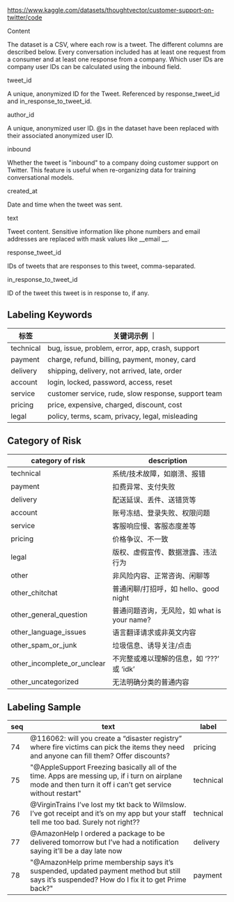 https://www.kaggle.com/datasets/thoughtvector/customer-support-on-twitter/code

Content

The dataset is a CSV, where each row is a tweet. The different columns are described below. Every conversation included
has at least one request from a consumer and at least one response from a company. Which user IDs are company user IDs
can be calculated using the inbound field.

tweet_id

A unique, anonymized ID for the Tweet. Referenced by response_tweet_id and in_response_to_tweet_id.

author_id

A unique, anonymized user ID. @s in the dataset have been replaced with their associated anonymized user ID.

inbound

Whether the tweet is "inbound" to a company doing customer support on Twitter. This feature is useful when re-organizing
data for training conversational models.

created_at

Date and time when the tweet was sent.

text

Tweet content. Sensitive information like phone numbers and email addresses are replaced with mask values like __email
__.

response_tweet_id

IDs of tweets that are responses to this tweet, comma-separated.

in_response_to_tweet_id

ID of the tweet this tweet is in response to, if any.

## Labeling Keywords

| 标签        | 关键词示例   ｜                                           |
|-----------|-----------------------------------------------------|
| technical | bug, issue, problem, error, app, crash, support     |
| payment   | charge, refund, billing, payment, money, card       |
| delivery  | shipping, delivery, not arrived, late, order        |
| account   | login, locked, password, access, reset              |
| service   | customer service, rude, slow response, support team |
| pricing   | price, expensive, charged, discount, cost           |
| legal     | policy, terms, scam, privacy, legal, misleading     |


## Category of Risk

| category of risk            | description                     |
|-----------------------------|---------------------------------|
| technical                   | 系统/技术故障，如崩溃、报错                  |
| payment                     | 扣费异常、支付失败                       |
| delivery                    | 配送延误、丢件、送错货等                    |
| account                     | 账号冻结、登录失败、权限问题                  |
| service                     | 客服响应慢、客服态度差等                    |
| pricing                     | 价格争议、不一致                        |
| legal                       | 版权、虚假宣传、数据泄露、违法行为               |
| other                       | 非风险内容、正常咨询、闲聊等                  |
| other_chitchat              | 普通闲聊/打招呼，如 hello、good night     |
| other_general_question      | 普通问题咨询，无风险，如 what is your name? |
| other_language_issues       | 语言翻译请求或非英文内容                    |
| other_spam_or_junk          | 垃圾信息、诱导关注/点击                    |
| other_incomplete_or_unclear | 不完整或难以理解的信息，如 ‘???’ 或 ‘idk’     |
| other_uncategorized         | 无法明确分类的普通内容                     |

## Labeling Sample

| seq | text                                                                                                                                                         | label     |
|-----|--------------------------------------------------------------------------------------------------------------------------------------------------------------|-----------|
| 74  | @116062: will you create a “disaster registry” where fire victims can pick the items they need and anyone can fill them? Offer discounts?                    | pricing   |
| 75  | "@AppleSupport Freezing basically all of the time. Apps are messing up, if i turn on airplane mode and then turn it off i can’t get service without restart" | technical |
| 76  | @VirginTrains I’ve lost my tkt back to Wilmslow. I’ve got receipt and it’s on my app but your staff tell me too bad. Surely not right??                      | technical |
| 77  | @AmazonHelp I ordered a package to be delivered tomorrow but I’ve had a notification saying it’ll be a day late now                                          | delivery  |
| 78  | "@AmazonHelp prime membership says it’s suspended, updated payment method but still says it’s suspended? How do I fix it to get Prime back?"                 | payment   |